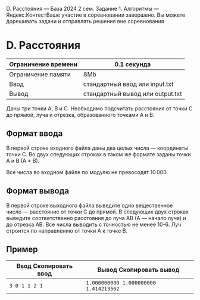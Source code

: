  D. Расстояния — База 2024 2 сем. Задание 1\. Алгоритмы — Яндекс.КонтестВаше участие в соревновании завершено. Вы можете дорешивать задачи и отправлять решения вне соревнования



D. Расстояния
=============




| Ограничение времени | 0\.1 секунда |
| --- | --- |
| Ограничение памяти | 8Mb |
| Ввод | стандартный ввод или input.txt |
| Вывод | стандартный вывод или output.txt |





Даны три точки A, B и C. Необходимо подсчитать расстояния от точки C до прямой, луча и отрезка, образованного точками A и B.
 


Формат ввода
------------



В первой строке входного файла даны два целых числа — координаты точки C. Во двух следующих строках в таком же формате заданы точки A и B (A ≠ B).
 

Все числа во входном файле по модулю не превосодят 10 000.
 



Формат вывода
-------------



В первой строке выходного файла выведите одно вещественное число — расстояние от точки C до прямой. В следующих двух строках выведите соответственно расстояния до луча AB (A — начало луча) и до отрезка AB. Все числа выводить с точностью не менее 10\-6. Луч строится по направлению от точки A к точке B.
 


Пример
------




| Ввод Скопировать ввод | Вывод Скопировать вывод |
| --- | --- |
| ``` 3 0 1 1 2 1  ``` | ``` 1.000000000 1.000000000 1.414213562  ``` |












